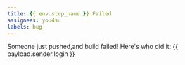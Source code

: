 ```yaml
---
title: {{ env.step_name }} Failed
assignees: you4su
labels: bug
---
```

Someone just pushed,and build failed! Here's who did it: {{ payload.sender.login }}
